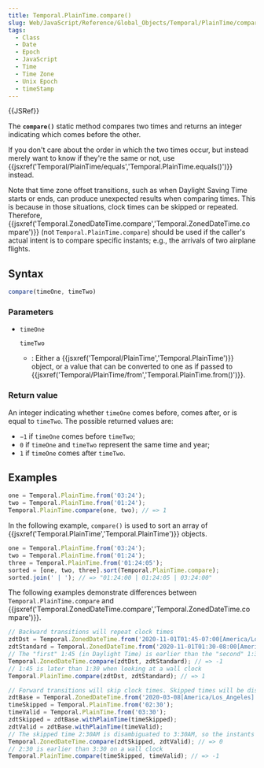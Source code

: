 ```yaml
---
title: Temporal.PlainTime.compare()
slug: Web/JavaScript/Reference/Global_Objects/Temporal/PlainTime/compare
tags:
  - Class
  - Date
  - Epoch
  - JavaScript
  - Time
  - Time Zone
  - Unix Epoch
  - timeStamp
---
```

{{JSRef}}

The **`compare()`** static method compares two times and returns an integer
indicating which comes before the other.

If you don't care about the order in which the two times occur, but instead
merely want to know if they're the same or not, use
{{jsxref('Temporal/PlainTime/equals','Temporal.PlainTime.equals()')}}
instead.

Note that time zone offset transitions, such as when Daylight Saving Time starts
or ends, can produce unexpected results when comparing times. This is because in
those situations, clock times can be skipped or repeated. Therefore,
{{jsxref('Temporal.ZonedDateTime.compare','Temporal.ZonedDateTime.compare')}}
(not `Temporal.PlainTime.compare`) should be used if the caller's actual intent
is to compare specific instants; e.g., the arrivals of two airplane flights.

## Syntax

```js
compare(timeOne, timeTwo)
```

### Parameters

- `timeOne`

  `timeTwo`

  - : Either a
    {{jsxref('Temporal/PlainTime','Temporal.PlainTime')}}
    object, or a value that can be converted to one as if passed to
    {{jsxref('Temporal/PlainTime/from','Temporal.PlainTime.from()')}}.

### Return value

An integer indicating whether `timeOne` comes before, comes after, or is equal
to `timeTwo`. The possible returned values are:

- `−1` if `timeOne` comes before `timeTwo`;
- `0` if `timeOne` and `timeTwo` represent the same time and year;
- `1` if `timeOne` comes after `timeTwo`.

## Examples

```js
one = Temporal.PlainTime.from('03:24');
two = Temporal.PlainTime.from('01:24');
Temporal.PlainTime.compare(one, two); // => 1
```

In the following example, `compare()` is used to sort an array of
{{jsxref('Temporal.PlainTime','Temporal.PlainTime')}}
objects.

```js
one = Temporal.PlainTime.from('03:24');
two = Temporal.PlainTime.from('01:24');
three = Temporal.PlainTime.from('01:24:05');
sorted = [one, two, three].sort(Temporal.PlainTime.compare);
sorted.join(' | '); // => "01:24:00 | 01:24:05 | 03:24:00"
```

The following examples demonstrate differences between
`Temporal.PlainTime.compare` and
{{jsxref('Temporal.ZonedDateTime.compare','Temporal.ZonedDateTime.compare')}}.

```js
// Backward transitions will repeat clock times
zdtDst = Temporal.ZonedDateTime.from('2020-11-01T01:45-07:00[America/Los_Angeles]');
zdtStandard = Temporal.ZonedDateTime.from('2020-11-01T01:30-08:00[America/Los_Angeles]');
// The "first" 1:45 (in Daylight Time) is earlier than the "second" 1:30 (in Standard Time)
Temporal.ZonedDateTime.compare(zdtDst, zdtStandard); // => -1
// 1:45 is later than 1:30 when looking at a wall clock
Temporal.PlainTime.compare(zdtDst, zdtStandard); // => 1

// Forward transitions will skip clock times. Skipped times will be disambiguated.
zdtBase = Temporal.ZonedDateTime.from('2020-03-08[America/Los_Angeles]');
timeSkipped = Temporal.PlainTime.from('02:30');
timeValid = Temporal.PlainTime.from('03:30');
zdtSkipped = zdtBase.withPlainTime(timeSkipped);
zdtValid = zdtBase.withPlainTime(timeValid);
// The skipped time 2:30AM is disambiguated to 3:30AM, so the instants are equal
Temporal.ZonedDateTime.compare(zdtSkipped, zdtValid); // => 0
// 2:30 is earlier than 3:30 on a wall clock
Temporal.PlainTime.compare(timeSkipped, timeValid); // => -1
```
